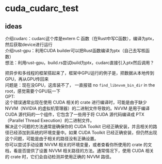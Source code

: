 # cuda_cudarc_test

## ideas
介绍cudarc：cudarc这个库是extern C 函数（在Rust中写C函数），编译为ptx，然后获取device进行运行  
介绍rust-gpu：利用CUDA builder可以把Rust函数编译为ptx（自己去写核函数）  
想法：利用rust-gpu，build.rs尝试build为ptx，cudarc直接引入ptx然后调用？  
  
把异步和多线程的框架搭起来了，框架中GPU运行的例子是，把数据从本地传到GPU，再从GPU传回来  
问题是：现在没GPU，这库装不了， 一直报错 no `find_libnvvm_bin_dir` in the root，感觉需要个GPU玩一下  
GPT:  
这个错误通常出现在使用 CUDA 相关的 crate 进行编译时，可能是由于缺少 NVVM（NVIDIA 的虚拟机管理器）的二进制文件导致的。NVVM 是用于编译 CUDA 源代码的一个组件，它包含了一些用于将 CUDA 源代码编译成 PTX（Parallel Thread Execution）的二进制文件。  
解决这个问题的方法通常是确保你的 CUDA Toolkit 已经正确安装，并且相关的路径已经添加到系统的环境变量中。如果 CUDA Toolkit 已经正确安装，但仍然出现这个问题，可能是由于相关的路径没有正确设置。  
你可以尝试手动设置 NVVM 相关的环境变量，或者查看你所使用的 crate 的文档，看是否提供了设置 NVVM 相关路径的方法。通常情况下，使用 CUDA 相关的 crate 时，它们会自动检测并使用正确的 NVVM 路径。